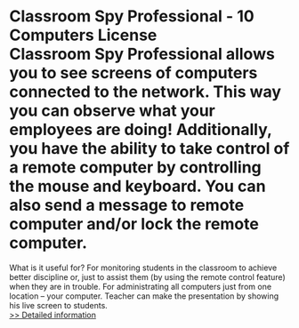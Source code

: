 # Classroom Spy Professional - 10 Computers License<br />Classroom Spy Professional allows you to see screens of computers connected to the network. This way you can observe what your employees are doing! Additionally, you have the ability to take control of a remote computer by controlling the mouse and keyboard. You can also send a message to remote computer and/or lock the remote computer.

What is it useful for?
For monitoring students in the classroom to achieve better discipline or, just to assist them (by using the remote control feature) when they are in trouble.
For administrating all computers just from one location – your computer.
Teacher can make the presentation by showing his live screen to students.<br />[>> Detailed information](https://secure.shareit.com/shareit/product.html?productid=300076196&affiliateid=200057808)